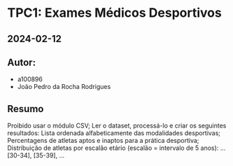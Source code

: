 # TPC1: Exames Médicos Desportivos
## 2024-02-12

## Autor:
- a100896
- João Pedro da Rocha Rodrigues

## Resumo
Proibido usar o módulo CSV;
Ler o dataset, processá-lo e criar os seguintes resultados:
    Lista ordenada alfabeticamente das modalidades desportivas;
    Percentagens de atletas aptos e inaptos para a prática desportiva;
    Distribuição de atletas por escalão etário (escalão = intervalo de 5 anos): ... [30-34], [35-39], ...